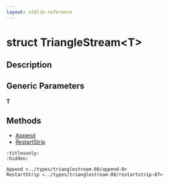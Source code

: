 ```yaml
---
layout: stdlib-reference
---
```


# struct TriangleStream\<T\>

## Description



## Generic Parameters

####  <a id="typeparam-T"></a>T

## Methods

* [Append](append-0.html)
* [RestartStrip](restartstrip-07.html)


```{toctree}
:titlesonly:
:hidden:

Append <../types/trianglestream-08/append-0>
RestartStrip <../types/trianglestream-08/restartstrip-07>
```
